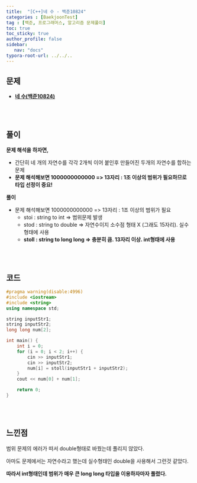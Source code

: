 ```yaml
---
title:  "[C++]네 수 - 백준10824"
categories : [BaekjoonTest]
tag : [백준, 프로그래머스, 알고리즘 문제풀이]
toc: true
toc_sticky: true
author_profile: false
sidebar:
   nav: "docs"
typora-root-url: ../../..
---
```




## 문제

* **[네 수(백준10824)](https://www.acmicpc.net/problem/10824)**

<br><br>

## 풀이

**문제 해석을 하자면,**

* 간단히 네 개의 자연수를 각각 2개씩 이어 붙인후 만들어진 두개의 자연수를 합하는 문제
* **문제 해석해보면 1000000000000 => 13자리 : 1조 이상의 범위가 필요하므로 타입 선정이 중요!**



**풀이**

* 문제 해석해보면 1000000000000 => 13자리 : 1조 이상의 범위가 필요
  * stoi : string to int => 범위문제 발생
  * stod : string to double => 자연수이지 소수점 형태 X (그래도 15자리). 실수 형태에 사용
  * **stoll : string to long long => 충분히 큼. 13자리 이상. int형태에 사용**





<br><br>

## 코드

```c++
#pragma warning(disable:4996)
#include <iostream>
#include <string>
using namespace std;

string inputStr1;
string inputStr2;
long long num[2];

int main() {
	int i = 0;
	for (i = 0; i < 2; i++) {
		cin >> inputStr1;
		cin >> inputStr2;
		num[i] = stoll(inputStr1 + inputStr2);
	}
	cout << num[0] + num[1];

	return 0;
}
```

<br><br>

## 느낀점

범위 문제의 에러가 떠서 double형태로 바꿨는데 풀리지 않았다.

아마도 문제에서는 자연수라고 했는데 실수형태인 double을 사용해서 그런것 같았다.

**따라서 int형태인데 범위가 매우 큰 long long 타입을 이용하자마자 풀렸다.**
